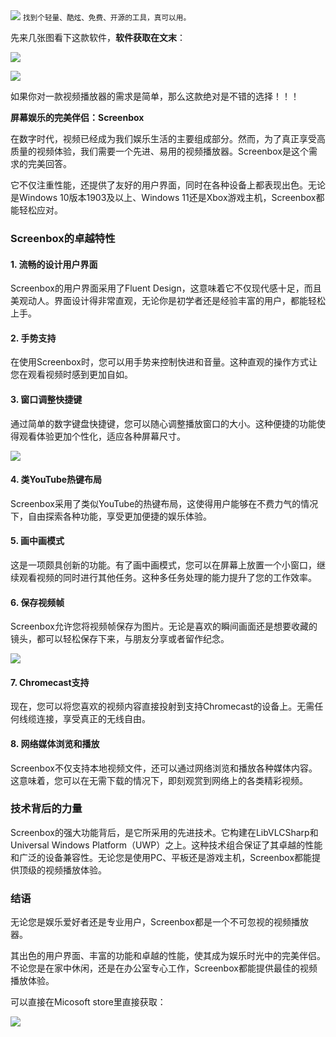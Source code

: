 <img src="/assets/image/231011-居然找到个又漂亮、又免费、又开源的工具，真可以用。-1.png" style="max-width: 70%; height: auto;">
<small>找到个轻量、酷炫、免费、开源的工具，真可以用。</small>


先来几张图看下这款软件，**软件获取在文末**：

![](/assets/image/231011-居然找到个又漂亮、又免费、又开源的工具，真可以用。-1.png)

![](/assets/image/231011-居然找到个又漂亮、又免费、又开源的工具，真可以用。-2.png)

如果你对一款视频播放器的需求是简单，那么这款绝对是不错的选择！！！

**屏幕娱乐的完美伴侣：Screenbox**

在数字时代，视频已经成为我们娱乐生活的主要组成部分。然而，为了真正享受高质量的视频体验，我们需要一个先进、易用的视频播放器。Screenbox是这个需求的完美回答。

它不仅注重性能，还提供了友好的用户界面，同时在各种设备上都表现出色。无论是Windows 10版本1903及以上、Windows 11还是Xbox游戏主机，Screenbox都能轻松应对。

### **Screenbox的卓越特性**

#### 1. **流畅的设计用户界面**

Screenbox的用户界面采用了Fluent Design，这意味着它不仅现代感十足，而且美观动人。界面设计得非常直观，无论你是初学者还是经验丰富的用户，都能轻松上手。

#### 2. **手势支持**

在使用Screenbox时，您可以用手势来控制快进和音量。这种直观的操作方式让您在观看视频时感到更加自如。

#### 3. **窗口调整快捷键**

通过简单的数字键盘快捷键，您可以随心调整播放窗口的大小。这种便捷的功能使得观看体验更加个性化，适应各种屏幕尺寸。

![](/assets/image/231011-居然找到个又漂亮、又免费、又开源的工具，真可以用。-3.png)


#### 4. **类YouTube热键布局**

Screenbox采用了类似YouTube的热键布局，这使得用户能够在不费力气的情况下，自由探索各种功能，享受更加便捷的娱乐体验。

#### 5. **画中画模式**

这是一项颇具创新的功能。有了画中画模式，您可以在屏幕上放置一个小窗口，继续观看视频的同时进行其他任务。这种多任务处理的能力提升了您的工作效率。

#### 6. **保存视频帧**

Screenbox允许您将视频帧保存为图片。无论是喜欢的瞬间画面还是想要收藏的镜头，都可以轻松保存下来，与朋友分享或者留作纪念。


![](/assets/image/231011-居然找到个又漂亮、又免费、又开源的工具，真可以用。-4.png)


#### 7. **Chromecast支持**

现在，您可以将您喜欢的视频内容直接投射到支持Chromecast的设备上。无需任何线缆连接，享受真正的无线自由。

#### 8. **网络媒体浏览和播放**

Screenbox不仅支持本地视频文件，还可以通过网络浏览和播放各种媒体内容。这意味着，您可以在无需下载的情况下，即刻观赏到网络上的各类精彩视频。

### **技术背后的力量**

Screenbox的强大功能背后，是它所采用的先进技术。它构建在LibVLCSharp和Universal Windows Platform（UWP）之上。这种技术组合保证了其卓越的性能和广泛的设备兼容性。无论您是使用PC、平板还是游戏主机，Screenbox都能提供顶级的视频播放体验。

### **结语**

无论您是娱乐爱好者还是专业用户，Screenbox都是一个不可忽视的视频播放器。

其出色的用户界面、丰富的功能和卓越的性能，使其成为娱乐时光中的完美伴侣。不论您是在家中休闲，还是在办公室专心工作，Screenbox都能提供最佳的视频播放体验。


可以直接在Micosoft store里直接获取：

![](/assets/image/231011-居然找到个又漂亮、又免费、又开源的工具，真可以用。-5.png)
